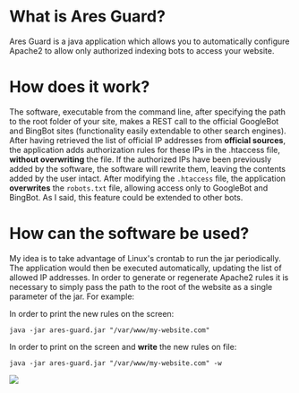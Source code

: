 # What is Ares Guard?

Ares Guard is a java application which allows you to automatically configure Apache2 to allow only authorized indexing
bots to access your website.

# How does it work?

The software, executable from the command line, after specifying the path to the root folder of your site,
makes a REST call to the official GoogleBot and BingBot sites (functionality easily extendable to
other search engines). After having retrieved the list of official IP addresses from **official sources**, the
application adds authorization rules for these IPs in the .htaccess file, **without overwriting** the file.
If the authorized IPs have been previously added by the software, the software will rewrite them, leaving the contents
added by the user intact.
After modifying the `.htaccess` file, the application **overwrites** the `robots.txt` file, allowing access only to
GoogleBot and BingBot. As I said, this feature could be extended to other bots.

# How can the software be used?

My idea is to take advantage of Linux's crontab to run the jar periodically. The application would then be executed
automatically, updating the list of allowed IP addresses.
In order to generate or regenerate Apache2 rules it is necessary to simply pass the path to the root of the website as a
single parameter of the jar. For example:

In order to print the new rules on the screen:

```
java -jar ares-guard.jar "/var/www/my-website.com"
```

In order to print on the screen and **write** the new rules on file:

```
java -jar ares-guard.jar "/var/www/my-website.com" -w
```

<img src="https://andre-i.eu:8080/api/v1/ipResource/custom.png?host=https://github.com/goto-eof/ares-guard" />